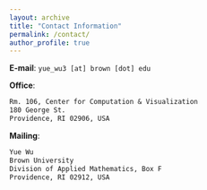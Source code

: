 ```yaml
---
layout: archive
title: "Contact Information"
permalink: /contact/
author_profile: true
---
```


**E-mail**: `yue_wu3 [at] brown [dot] edu` 

**Office**:
```txt
Rm. 106, Center for Computation & Visualization 
180 George St. 
Providence, RI 02906, USA 
```

**Mailing**: 
```txt
Yue Wu 
Brown University 
Division of Applied Mathematics, Box F 
Providence, RI 02912, USA 
```
